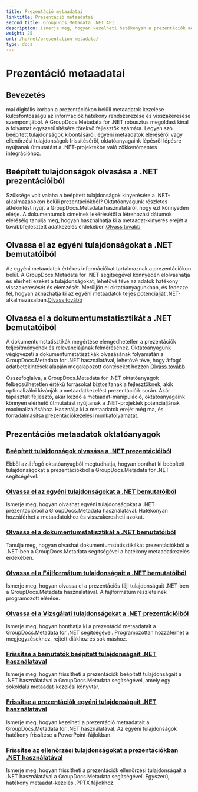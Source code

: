 ```yaml
---
title: Prezentáció metaadatai
linktitle: Prezentáció metaadatai
second_title: GroupDocs.Metadata .NET API
description: Ismerje meg, hogyan kezelheti hatékonyan a prezentációk metaadatait .NET-ben a GroupDocs.Metadata oktatóanyagok segítségével. Könnyedén hozzáférhet a beépített és egyéni tulajdonságokhoz.
weight: 25
url: /hu/net/presentation-metadata/
type: docs
---
```

# Prezentáció metaadatai

## Bevezetés

mai digitális korban a prezentációkon belüli metaadatok kezelése kulcsfontosságú az információk hatékony rendszerezése és visszakeresése szempontjából. A GroupDocs.Metadata for .NET robusztus megoldást kínál a folyamat egyszerűsítésére törekvő fejlesztők számára. Legyen szó beépített tulajdonságok kibontásáról, egyéni metaadatok eléréséről vagy ellenőrzési tulajdonságok frissítéséről, oktatóanyagaink lépésről lépésre nyújtanak útmutatást a .NET-projektekbe való zökkenőmentes integrációhoz.

## Beépített tulajdonságok olvasása a .NET prezentációiból

 Szüksége volt valaha a beépített tulajdonságok kinyerésére a .NET-alkalmazásokon belüli prezentációkból? Oktatóanyagunk részletes áttekintést nyújt a GroupDocs.Metadata használatáról, hogy ezt könnyedén elérje. A dokumentumok címeinek lekérésétől a létrehozási dátumok eléréséig tanulja meg, hogyan használhatja ki a metaadat-kinyerés erejét a továbbfejlesztett adatkezelés érdekében.[Olvass tovább](./read-built-in-properties-presentations/)

## Olvassa el az egyéni tulajdonságokat a .NET bemutatóiból

Az egyéni metaadatok értékes információkat tartalmaznak a prezentációkon belül. A GroupDocs.Metadata for .NET segítségével könnyedén elolvashatja és elérheti ezeket a tulajdonságokat, lehetővé téve az adatok hatékony visszakeresését és elemzését. Merüljön el oktatóanyagunkban, és fedezze fel, hogyan aknázhatja ki az egyéni metaadatok teljes potenciálját .NET-alkalmazásaiban.[Olvass tovább](./read-custom-properties-presentations/)

## Olvassa el a dokumentumstatisztikát a .NET bemutatóiból

 A dokumentumstatisztikák megértése elengedhetetlen a prezentációk teljesítményének és relevanciájának felméréséhez. Oktatóanyagunk végigvezeti a dokumentumstatisztikák olvasásának folyamatán a GroupDocs.Metadata for .NET használatával, lehetővé téve, hogy átfogó adatbetekintések alapján megalapozott döntéseket hozzon.[Olvass tovább](./read-document-statistics-presentations/)

Összefoglalva, a GroupDocs.Metadata for .NET oktatóanyagok felbecsülhetetlen értékű forrásokat biztosítanak a fejlesztőknek, akik optimalizálni kívánják a metaadatkezelést prezentációik során. Akár tapasztalt fejlesztő, akár kezdő a metaadat-manipuláció, oktatóanyagaink könnyen elérhető útmutatást nyújtanak a .NET-projektek potenciáljának maximalizálásához. Használja ki a metaadatok erejét még ma, és forradalmasítsa prezentációkezelési munkafolyamatát.

## Prezentációs metaadatok oktatóanyagok
### [Beépített tulajdonságok olvasása a .NET prezentációiból](./read-built-in-properties-presentations/)
Ebből az átfogó oktatóanyagból megtudhatja, hogyan bonthat ki beépített tulajdonságokat a prezentációkból a GroupDocs.Metadata for .NET segítségével.
### [Olvassa el az egyéni tulajdonságokat a .NET bemutatóiból](./read-custom-properties-presentations/)
Ismerje meg, hogyan olvashat egyéni tulajdonságokat a .NET prezentációiból a GroupDocs.Metadata használatával. Hatékonyan hozzáférhet a metaadatokhoz és visszakeresheti azokat.
### [Olvassa el a dokumentumstatisztikát a .NET bemutatóiból](./read-document-statistics-presentations/)
Tanulja meg, hogyan olvashat dokumentumstatisztikákat prezentációkból a .NET-ben a GroupDocs.Metadata segítségével a hatékony metaadatkezelés érdekében.
### [Olvassa el a Fájlformátum tulajdonságait a .NET bemutatóiból](./read-file-format-properties-presentations/)
Ismerje meg, hogyan olvassa el a prezentációs fájl tulajdonságait .NET-ben a GroupDocs.Metadata használatával. A fájlformátum részleteinek programozott elérése.
### [Olvassa el a Vizsgálati tulajdonságokat a .NET prezentációiból](./read-inspection-properties-presentations/)
Ismerje meg, hogyan bonthatja ki a prezentáció metaadatait a GroupDocs.Metadata for .NET segítségével. Programozottan hozzáférhet a megjegyzésekhez, rejtett diákhoz és sok máshoz.
### [Frissítse a bemutatók beépített tulajdonságait .NET használatával](./update-built-in-properties-presentations/)
Ismerje meg, hogyan frissítheti a prezentációk beépített tulajdonságait a .NET használatával a GroupDocs.Metadata segítségével, amely egy sokoldalú metaadat-kezelési könyvtár.
### [Frissítse a prezentációk egyéni tulajdonságait .NET használatával](./update-custom-properties-presentations/)
Ismerje meg, hogyan kezelheti a prezentáció metaadatait a GroupDocs.Metadata for .NET használatával. Az egyéni tulajdonságok hatékony frissítése a PowerPoint-fájlokban.
### [Frissítse az ellenőrzési tulajdonságokat a prezentációkban .NET használatával](./update-inspection-properties-presentations/)
Ismerje meg, hogyan frissítheti a prezentációk ellenőrzési tulajdonságait a .NET használatával a GroupDocs.Metadata segítségével. Egyszerű, hatékony metaadat-kezelés .PPTX fájlokhoz.